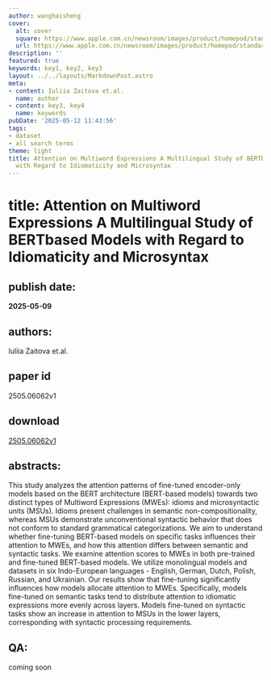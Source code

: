 ```yaml
---
author: wanghaisheng
cover:
  alt: cover
  square: https://www.apple.com.cn/newsroom/images/product/homepod/standard/Apple-HomePod-hero-230118_big.jpg.large_2x.jpg
  url: https://www.apple.com.cn/newsroom/images/product/homepod/standard/Apple-HomePod-hero-230118_big.jpg.large_2x.jpg
description: ''
featured: true
keywords: key1, key2, key3
layout: ../../layouts/MarkdownPost.astro
meta:
- content: Iuliia Zaitova et.al.
  name: author
- content: key3, key4
  name: keywords
pubDate: '2025-05-12 11:43:56'
tags:
- dataset
- all search terms
theme: light
title: Attention on Multiword Expressions A Multilingual Study of BERTbased Models
  with Regard to Idiomaticity and Microsyntax
---
```


# title: Attention on Multiword Expressions A Multilingual Study of BERTbased Models with Regard to Idiomaticity and Microsyntax 
## publish date: 
**2025-05-09** 
## authors: 
  Iuliia Zaitova et.al. 
## paper id
2505.06062v1
## download
[2505.06062v1](http://arxiv.org/abs/2505.06062v1)
## abstracts:
This study analyzes the attention patterns of fine-tuned encoder-only models based on the BERT architecture (BERT-based models) towards two distinct types of Multiword Expressions (MWEs): idioms and microsyntactic units (MSUs). Idioms present challenges in semantic non-compositionality, whereas MSUs demonstrate unconventional syntactic behavior that does not conform to standard grammatical categorizations. We aim to understand whether fine-tuning BERT-based models on specific tasks influences their attention to MWEs, and how this attention differs between semantic and syntactic tasks. We examine attention scores to MWEs in both pre-trained and fine-tuned BERT-based models. We utilize monolingual models and datasets in six Indo-European languages - English, German, Dutch, Polish, Russian, and Ukrainian. Our results show that fine-tuning significantly influences how models allocate attention to MWEs. Specifically, models fine-tuned on semantic tasks tend to distribute attention to idiomatic expressions more evenly across layers. Models fine-tuned on syntactic tasks show an increase in attention to MSUs in the lower layers, corresponding with syntactic processing requirements.
## QA:
coming soon
